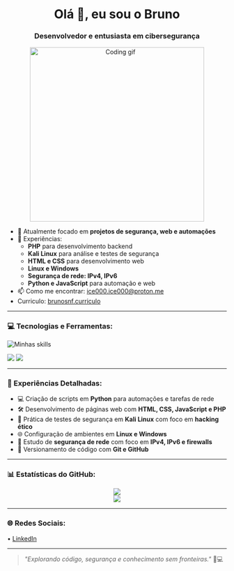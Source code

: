 <h1 align="center">Olá 👋, eu sou o Bruno</h1>
<h3 align="center">Desenvolvedor e entusiasta em cibersegurança</h3>

<p align="center">
  <img src="https://media.giphy.com/media/qgQUggAC3Pfv687qPC/giphy.gif" alt="Coding gif" width="400" />
</p>

- 🔭 Atualmente focado em **projetos de segurança, web e automações**
- 🧠 Experiências:
  - **PHP** para desenvolvimento backend
  - **Kali Linux** para análise e testes de segurança
  - **HTML e CSS** para desenvolvimento web
  - **Linux e Windows**
  - **Segurança de rede: IPv4, IPv6**
  - **Python e JavaScript** para automação e web
- 📫 Como me encontrar: ice000.ice000@proton.me
- Curriculo: [brunosnf.curriculo](https://brunosnf.github.io/curriculo-web/)

---

### 💻 Tecnologias e Ferramentas:
<p align="left">
  <img src="https://skillicons.dev/icons?i=python,php,html,css,js,git,github,vscode,windows,linux" alt="Minhas skills">
</p>
<p>
  <img src="https://img.shields.io/badge/Kali_Linux-557C94?style=for-the-badge&logo=kali-linux&logoColor=white" />
  <img src="https://img.shields.io/badge/Hacking-Ethical-green?style=for-the-badge" />
</p>

---

### 🧠 Experiências Detalhadas:

- 💻 Criação de scripts em **Python** para automações e tarefas de rede  
- 🛠️ Desenvolvimento de páginas web com **HTML, CSS, JavaScript e PHP**  
- 🧪 Prática de testes de segurança em **Kali Linux** com foco em **hacking ético**  
- 🌐 Configuração de ambientes em **Linux e Windows**  
- 🔐 Estudo de **segurança de rede** com foco em **IPv4, IPv6 e firewalls**  
- 📂 Versionamento de código com **Git e GitHub**

---

### 📊 Estatísticas do GitHub:
<p align="center">
  <img src="https://github-readme-stats.vercel.app/api?username=brunosnf&show_icons=true&theme=radical" />
  <br>
  <img src="https://github-readme-stats.vercel.app/api/top-langs/?username=brunosnf&layout=compact&theme=radical" />
</p>

---

### 🌐 Redes Sociais:
<p>
  •  <a href="https://www.linkedin.com/in/bruno-nunes-14991425a/" target="_blank">LinkedIn</a> 
</p>

---

> _"Explorando código, segurança e conhecimento sem fronteiras."_ 🧠💻
